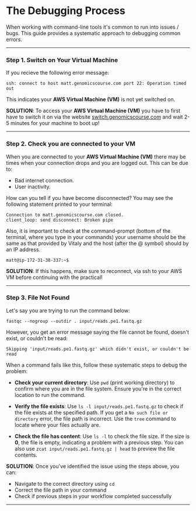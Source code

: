 # **The Debugging Process**



When working with command-line tools it's common to run into issues / bugs. This guide provides a systematic approach to debugging common errors.

-----------------------------------------------------

### **Step 1. Switch on Your Virtual Machine** 

If you recieve the following error message: 

```
ssh: connect to host matt.genomicscourse.com port 22: Operation timed out
```

This indicates your **AWS Virtual Machine (VM)** is not yet switched on. 

**SOLUTION**: To access your **AWS Virtual Machine (VM)** you have to first have to switch it on via the website [switch.genomicscourse.com](https://switch.genomicscourse.com) and wait 2-5 minutes for your machine to boot up! 

-----------------------------------------------------

### **Step 2. Check you are connected to your VM**

When you are connected to your **AWS Virtual Machine (VM)** there may be times when your connection drops and you are logged out. This can be due to:

* Bad internet connection. 
* User inactivity.

How can you tell if you have become disconnected? You may see the following statement printed to your terminal:

```
Connection to matt.genomicscourse.com closed.
client_loop: send disconnect: Broken pipe
```

Also, it is important to check at the command-prompt (bottom of the terminal, where you type in your commands) your username should be the same as that provided by Vitaly and the host (after the @ symbol) should by an IP address.

```
matt@ip-172-31-38-337:~$ 

```


**SOLUTION**: If this happens, make sure to reconnect, via ssh to your AWS VM before continuing with the practical! 


------------------------------------------------------

### **Step 3. File Not Found**

Let's say you are trying to run the command below:

```
fastqc --nogroup --outdir . input/reads.pe1.fastq.gz
```

However, you get an error message saying the file cannot be found, doesn't exist, or couldn't be read:

```
Skipping 'input/reads.pe1.fastq.gz' which didn't exist, or couldn't be read
```

When a command fails like this, follow these systematic steps to debug the problem:

   * **Check your current directory**: Use `pwd` (print working directory) to confirm where you are in the file system. Ensure you're in the correct location to run the command.

   * **Verify the file exists**: Use `ls -l input/reads.pe1.fastq.gz` to check if the file exists at the specified path. If you get a `No such file or directory` error, the file path is incorrect. Use the `tree` command to locate where your files actually are.

   * **Check the file has content**: Use `ls -l` to check the file size. If the size is **0**, the file is empty, indicating a problem with a previous step. You can also use `zcat input/reads.pe1.fastq.gz | head` to preview the file contents.

**SOLUTION**: Once you've identified the issue using the steps above, you can:

- Navigate to the correct directory using `cd`
- Correct the file path in your command
- Check if previous steps in your workflow completed successfully

-----------------------------------------------------
